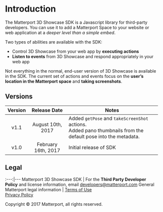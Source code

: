 
# Introduction

The Matterport 3D Showcase SDK is a Javascript library for third-party developers. You can use it to add a Matterport Space to your website or web application at a *deeper level than a simple embed*.

Two types of abilities are available with the SDK:

- Control 3D Showcase from your web app by **executing actions**
- **Listen to events** from 3D Showcase and respond appropriately in your web app

Not everything in the normal, end-user version of 3D Showcase is available in the SDK. The current set of actions and events focus on the **user’s location in the Matterport space** and **taking screenshots**.



## Versions

 Version | Release Date | Notes
:-------:|:--------:|-----
v1.1 | August 10th, 2017 | Added `getPose` and `takeScreenShot` actions. <br/>Added pano thumbnails from the default pose into the metadata.
v1.0 | February 16th, 2017 | Initial release of SDK



## Legal

:---:|---
Matterport 3D Showcase SDK | For the **Third Party Developer Policy** and license information, email <developers@matterport.com>
General Matterport legal information | [Terms of Use](https://matterport.com/terms-of-use-2/) <br/> [Privacy Policy](https://matterport.com/legal/privacy-policy/)

Copyright © 2017 Matterport, all rights reserved.
